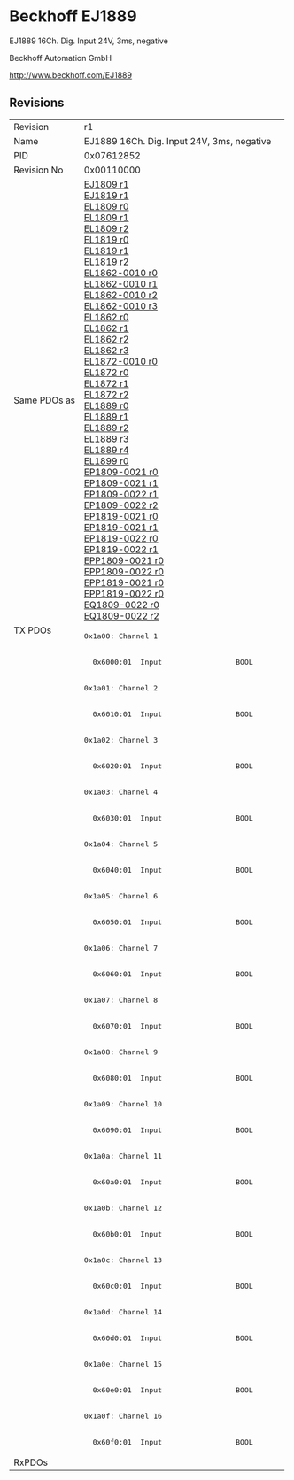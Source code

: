 # Beckhoff EJ1889

EJ1889 16Ch. Dig. Input 24V, 3ms, negative

Beckhoff Automation GmbH

http://www.beckhoff.com/EJ1889

## Revisions
<table>
<tr>
<td>Revision</td>
<td>r1</td>
</tr>
<tr>
<td>Name</td>
<td>EJ1889 16Ch. Dig. Input 24V, 3ms, negative</td>
</tr>
<tr>
<td>PID</td>
<td>0x07612852</td>
</tr>
<tr>
<td>Revision No</td>
<td>0x00110000</td>
</tr>
<tr>
<td>Same PDOs as</td>
<td><a href="EJ1809.md">EJ1809 r1</a><br/><a href="EJ1819.md">EJ1819 r1</a><br/><a href="EL1809.md">EL1809 r0</a><br/><a href="EL1809.md">EL1809 r1</a><br/><a href="EL1809.md">EL1809 r2</a><br/><a href="EL1819.md">EL1819 r0</a><br/><a href="EL1819.md">EL1819 r1</a><br/><a href="EL1819.md">EL1819 r2</a><br/><a href="EL1862-0010.md">EL1862-0010 r0</a><br/><a href="EL1862-0010.md">EL1862-0010 r1</a><br/><a href="EL1862-0010.md">EL1862-0010 r2</a><br/><a href="EL1862-0010.md">EL1862-0010 r3</a><br/><a href="EL1862.md">EL1862 r0</a><br/><a href="EL1862.md">EL1862 r1</a><br/><a href="EL1862.md">EL1862 r2</a><br/><a href="EL1862.md">EL1862 r3</a><br/><a href="EL1872-0010.md">EL1872-0010 r0</a><br/><a href="EL1872.md">EL1872 r0</a><br/><a href="EL1872.md">EL1872 r1</a><br/><a href="EL1872.md">EL1872 r2</a><br/><a href="EL1889.md">EL1889 r0</a><br/><a href="EL1889.md">EL1889 r1</a><br/><a href="EL1889.md">EL1889 r2</a><br/><a href="EL1889.md">EL1889 r3</a><br/><a href="EL1889.md">EL1889 r4</a><br/><a href="EL1899.md">EL1899 r0</a><br/><a href="EP1809-0021.md">EP1809-0021 r0</a><br/><a href="EP1809-0021.md">EP1809-0021 r1</a><br/><a href="EP1809-0022.md">EP1809-0022 r1</a><br/><a href="EP1809-0022.md">EP1809-0022 r2</a><br/><a href="EP1819-0021.md">EP1819-0021 r0</a><br/><a href="EP1819-0021.md">EP1819-0021 r1</a><br/><a href="EP1819-0022.md">EP1819-0022 r0</a><br/><a href="EP1819-0022.md">EP1819-0022 r1</a><br/><a href="EPP1809-0021.md">EPP1809-0021 r0</a><br/><a href="EPP1809-0022.md">EPP1809-0022 r0</a><br/><a href="EPP1819-0021.md">EPP1819-0021 r0</a><br/><a href="EPP1819-0022.md">EPP1819-0022 r0</a><br/><a href="EQ1809-0022.md">EQ1809-0022 r0</a><br/><a href="EQ1809-0022.md">EQ1809-0022 r2</a></td>
</tr>
<tr>
<td rowspan=32 valign=top>TX PDOs</td>
<td><pre>0x1a00: Channel 1</pre></td>
<td></td>
</tr>
<tr>
<td><pre>  0x6000:01  Input                 BOOL</pre></td>
</tr>
<tr>
<td><pre>0x1a01: Channel 2</pre></td>
</tr>
<tr>
<td><pre>  0x6010:01  Input                 BOOL</pre></td>
</tr>
<tr>
<td><pre>0x1a02: Channel 3</pre></td>
</tr>
<tr>
<td><pre>  0x6020:01  Input                 BOOL</pre></td>
</tr>
<tr>
<td><pre>0x1a03: Channel 4</pre></td>
</tr>
<tr>
<td><pre>  0x6030:01  Input                 BOOL</pre></td>
</tr>
<tr>
<td><pre>0x1a04: Channel 5</pre></td>
</tr>
<tr>
<td><pre>  0x6040:01  Input                 BOOL</pre></td>
</tr>
<tr>
<td><pre>0x1a05: Channel 6</pre></td>
</tr>
<tr>
<td><pre>  0x6050:01  Input                 BOOL</pre></td>
</tr>
<tr>
<td><pre>0x1a06: Channel 7</pre></td>
</tr>
<tr>
<td><pre>  0x6060:01  Input                 BOOL</pre></td>
</tr>
<tr>
<td><pre>0x1a07: Channel 8</pre></td>
</tr>
<tr>
<td><pre>  0x6070:01  Input                 BOOL</pre></td>
</tr>
<tr>
<td><pre>0x1a08: Channel 9</pre></td>
</tr>
<tr>
<td><pre>  0x6080:01  Input                 BOOL</pre></td>
</tr>
<tr>
<td><pre>0x1a09: Channel 10</pre></td>
</tr>
<tr>
<td><pre>  0x6090:01  Input                 BOOL</pre></td>
</tr>
<tr>
<td><pre>0x1a0a: Channel 11</pre></td>
</tr>
<tr>
<td><pre>  0x60a0:01  Input                 BOOL</pre></td>
</tr>
<tr>
<td><pre>0x1a0b: Channel 12</pre></td>
</tr>
<tr>
<td><pre>  0x60b0:01  Input                 BOOL</pre></td>
</tr>
<tr>
<td><pre>0x1a0c: Channel 13</pre></td>
</tr>
<tr>
<td><pre>  0x60c0:01  Input                 BOOL</pre></td>
</tr>
<tr>
<td><pre>0x1a0d: Channel 14</pre></td>
</tr>
<tr>
<td><pre>  0x60d0:01  Input                 BOOL</pre></td>
</tr>
<tr>
<td><pre>0x1a0e: Channel 15</pre></td>
</tr>
<tr>
<td><pre>  0x60e0:01  Input                 BOOL</pre></td>
</tr>
<tr>
<td><pre>0x1a0f: Channel 16</pre></td>
</tr>
<tr>
<td><pre>  0x60f0:01  Input                 BOOL</pre></td>
</tr>
<tr>
<td>RxPDOs</td>
<td></td>
</tr>
</table>
